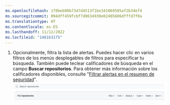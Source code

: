 ```yaml
---
ms.openlocfilehash: 1f0beb00b7347d4513f1be341069505af2b34ef4
ms.sourcegitcommit: 094dff459fcbf7d0634930e02405606dfffd7f0a
ms.translationtype: HT
ms.contentlocale: es-ES
ms.lasthandoff: 11/12/2022
ms.locfileid: "148163175"
---
```

1. Opcionalmente, filtra la lista de alertas. Puedes hacer clic en varios filtros de los menús desplegables de filtros para especificar tu búsqueda. También puede teclear calificadores de búsqueda en el campo **Buscar repositorios**. Para obtener más información sobre los calificadores disponibles, consulte "[Filtrar alertas en el resumen de seguridad](/code-security/security-overview/filtering-alerts-in-the-security-overview)".
  ![Menús desplegables de filtro y el campo de búsqueda de repositorios en el resumen de seguridad](/assets/images/help/security-overview/security-overview-filter-alerts.png)
